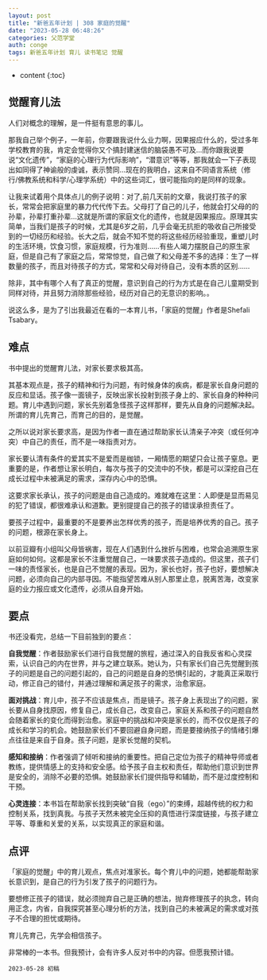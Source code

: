 ```yaml
---
layout: post
title: "新爸五年计划 | 308 家庭的觉醒"
date: "2023-05-28 06:48:26"
categories: 父范学堂
auth: conge
tags: 新爸五年计划 育儿 读书笔记 觉醒
---
```

* content
{:toc}

## 觉醒育儿法

人们对概念的理解，是一件挺有意思的事儿。

那我自己举个例子，一年前，你要跟我说什么业力啊，因果报应什么的，受过多年学校教育的我，肯定会觉得你又个搞封建迷信的脑袋愚不可及…而你跟我说要说“文化遗传”，“家庭的心理行为代际影响”，“潜意识”等等，那我就会一下子表现出如同得了神谕般的虔诚，表示赞同…现在的我明白，这来自不同语言系统（修行/佛教系统和科学/心理学系统）中的这些词汇，很可能指向的是同样的现象。





让我来试着用个具体点儿的例子说明：对了,前几天前的文章，我说打孩子的家长，常常会把家庭里的暴力代代传下去。父母打了自己的儿子，他就会打父母的的孙辈，孙辈打重孙辈…这就是所谓的家庭文化的遗传，也就是因果报应。原理其实简单，当我们是孩子的时候，尤其是6岁之前，几乎会毫无抗拒的吸收自己所接受到的一切经历和经验。长大之后，就会不知不觉的将这些经历经验重现，重塑儿时的生活环境，饮食习惯，家庭规模，行为准则……有些人竭力摆脱自己的原生家庭，但是自己有了家庭之后，常常惊觉，自己做了和父母差不多的选择：生了一样数量的孩子，而且对待孩子的方式，常常和父母对待自己，没有本质的区别……

除非，其中有哪个人有了真正的觉醒，意识到自己的行为方式是在自己儿童期受到同样对待，并且努力消除那些经验，经历对自己的无意识的影响。。

说这么多，是为了引出我最近在看的一本育儿书，「家庭的觉醒」作者是Shefali Tsabary。

## 难点

书中提出的觉醒育儿法，对家长要求极其高。

其基本观点是，孩子的精神和行为问题，有时候身体的疾病，都是家长自身问题的反应和显话。孩子像一面镜子，反映出家长投射到孩子身上的、家长自身的种种问题。育儿中遇到问题，家长先别着急怪孩子这样那样，要先从自身的问题解决起。所谓的育儿先育己，而育己的目的，是觉醒。

之所以说对家长要求高，是因为作者一直在通过帮助家长认清亲子冲突（或任何冲突）中自己的责任，而不是一味指责对方。

家长要认清有条件的爱其实不是爱而是枷锁，一厢情愿的期望只会让孩子窒息。更重要的是，作者想让家长明白，每次与孩子的交流中的不快，都是可以深挖自己在成长过程中未被满足的需求，深存内心中的恐惧。

这要求家长承认，孩子的问题是由自己造成的。难就难在这里：人即便是显而易见的犯了错误，都很难承认和道歉。更别提提自己的孩子的错误承担责任了。

要孩子过程中，最重要的不是要养出怎样优秀的孩子，而是培养优秀的自己。孩子的问题，根源在家长身上。

以前豆瓣有小组叫父母皆祸害，现在人们遇到什么挫折与困难，也常会追溯原生家庭如何如何。这都是家长不注重觉醒自己，一味要求孩子造成的。但这里，孩子们一味的责怪家长，也是自己不觉醒的表现。因为，家长也好，孩子也好，要想解决问题，必须向自己的内部寻因。不能指望苦难从别人那里止息，脱离苦海，改变家庭的业力报应或文化遗传，必须从自身开始。

## 要点

书还没看完，总结一下目前独到的要点：

**自我觉醒**：作者鼓励家长们进行自我觉醒的旅程，通过深入的自我反省和心灵探索，认识自己的内在世界，并与之建立联系。她认为，只有家长们自己先觉醒到孩子的问题是自己的问题引起的，自己的问题是自身的恐惧引起的，才能真正采取行动，修正自己的错付，并通过理解和满足孩子的需求，治愈家庭。

**面对挑战**：育儿中，孩子不应该是焦点，而是镜子。孩子身上表现出了的问题，家长要从自身找原因，修复自己，成长自己，改变自己，家庭关系和孩子的问题自然会随着家长的变化而得到治愈。家庭中的挑战和冲突是家长的，而不仅仅是孩子的成长和学习的机会。她鼓励家长们不要回避自身问题，而是要接纳孩子的情绪引爆点往往是来自于自身。孩子问题，是家长觉醒的契机。

**感知和接纳**：作者强调了倾听和接纳的重要性。把自己定位为孩子的精神导师或者教练，提供情感上的支持和安全感。给予孩子自主权和责任，帮助他们意识到世界是安全的，消除不必要的恐惧。她鼓励家长们提供指导和辅助，而不是过度控制和干预。

**心灵连接**：本书旨在帮助家长找到突破“自我（ego）”的束缚，超越传统的权力和控制关系，找到真我。与孩子天然未被完全压抑的真悟进行深度链接，与孩子建立平等、尊重和关爱的关系，以实现真正的家庭和谐。

## 点评

「家庭的觉醒」中的育儿观点，焦点对准家长。每个育儿中的问题，她都能帮助家长意识到，是自己的行为引发了孩子的问题行为。

要想修正孩子的错误，就必须抛弃自己是正确的想法，抛弃修理孩子的执念，转向用正念，内省，自我探究甚至心理分析的方法，找到自己的未被满足的需求或对孩子不合理的担忧或期待。

育儿先育己，先学会相信孩子。

非常棒的一本书。但我预计，会有许多人反对书中的内容。但愿我预计错。

```
2023-05-28 初稿
```
